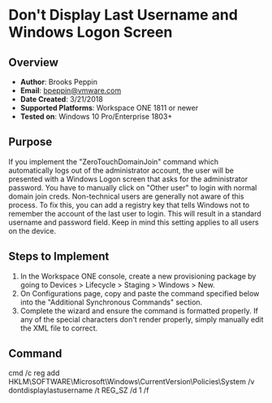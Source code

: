 # Don't Display Last Username and Windows Logon Screen

## Overview
- **Author**: Brooks Peppin
- **Email**: bpeppin@vmware.com
- **Date Created**: 3/21/2018
- **Supported Platforms**: Workspace ONE 1811 or newer
- **Tested on**: Windows 10 Pro/Enterprise 1803+

## Purpose
If you implement the "ZeroTouchDomainJoin" command which automatically logs out of the administrator account, the user will be presented with a Windows Logon screen that asks for the administrator password. You have to manually click on "Other user" to login with normal domain join creds. Non-technical users are generally not aware of this process. To fix this, you can add a registry key that tells Windows not to remember the account of the last user to login. This will result in a standard username and password field. Keep in mind this setting applies to all users on the device.

## Steps to Implement
1. In the Workspace ONE console, create a new provisioning package by going to Devices > Lifecycle > Staging > Windows > New.
2. On Configurations page, copy and paste the command specified below into the "Additional Synchronous Commands" section.
3. Complete the wizard and ensure the command is formatted properly. If any of the special characters don't render properly, simply manually edit the XML file to correct. 

## Command
cmd /c reg add HKLM\SOFTWARE\Microsoft\Windows\CurrentVersion\Policies\System /v dontdisplaylastusername /t REG_SZ /d 1 /f